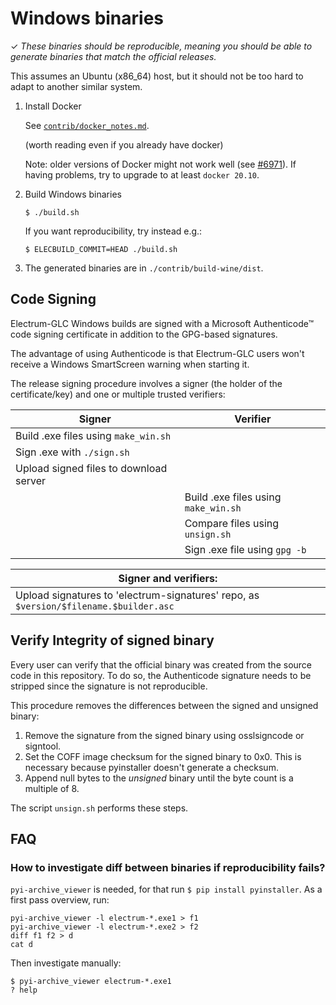 # Windows binaries

✓ _These binaries should be reproducible, meaning you should be able to generate
   binaries that match the official releases._

This assumes an Ubuntu (x86_64) host, but it should not be too hard to adapt to another
similar system.

1. Install Docker

    See [`contrib/docker_notes.md`](../docker_notes.md).

    (worth reading even if you already have docker)

    Note: older versions of Docker might not work well
    (see [#6971](https://github.com/spesmilo/electrum/issues/6971)).
    If having problems, try to upgrade to at least `docker 20.10`.

2. Build Windows binaries

    ```
    $ ./build.sh
    ```
    If you want reproducibility, try instead e.g.:
    ```
    $ ELECBUILD_COMMIT=HEAD ./build.sh
    ```

3. The generated binaries are in `./contrib/build-wine/dist`.



## Code Signing

Electrum-GLC Windows builds are signed with a Microsoft Authenticode™ code signing
certificate in addition to the GPG-based signatures.

The advantage of using Authenticode is that Electrum-GLC users won't receive a
Windows SmartScreen warning when starting it.

The release signing procedure involves a signer (the holder of the
certificate/key) and one or multiple trusted verifiers:


| Signer                                                    | Verifier                             |
|-----------------------------------------------------------|--------------------------------------|
| Build .exe files using `make_win.sh`                      |                                      |
| Sign .exe with `./sign.sh`                                |                                      |
| Upload signed files to download server                    |                                      |
|                                                           | Build .exe files using `make_win.sh` |
|                                                           | Compare files using `unsign.sh`      |
|                                                           | Sign .exe file using `gpg -b`        |

| Signer and verifiers:                                                                            |
|--------------------------------------------------------------------------------------------------|
| Upload signatures to 'electrum-signatures' repo, as `$version/$filename.$builder.asc`            |



## Verify Integrity of signed binary

Every user can verify that the official binary was created from the source code in this
repository. To do so, the Authenticode signature needs to be stripped since the signature
is not reproducible.

This procedure removes the differences between the signed and unsigned binary:

1. Remove the signature from the signed binary using osslsigncode or signtool.
2. Set the COFF image checksum for the signed binary to 0x0. This is necessary
   because pyinstaller doesn't generate a checksum.
3. Append null bytes to the _unsigned_ binary until the byte count is a multiple
   of 8.

The script `unsign.sh` performs these steps.

## FAQ

### How to investigate diff between binaries if reproducibility fails?
`pyi-archive_viewer` is needed, for that run `$ pip install pyinstaller`.
As a first pass overview, run:
```
pyi-archive_viewer -l electrum-*.exe1 > f1
pyi-archive_viewer -l electrum-*.exe2 > f2
diff f1 f2 > d
cat d
```
Then investigate manually:
```
$ pyi-archive_viewer electrum-*.exe1
? help
```
